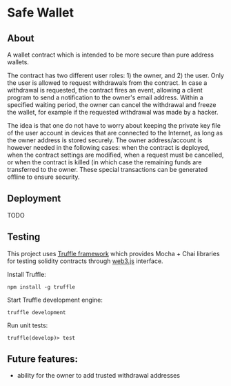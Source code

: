 
# Safe Wallet

## About
A wallet contract which is intended to be more secure than pure address wallets.

The contract has two different user roles: 1) the owner, and 2) the user.
Only the user is allowed to request withdrawals from the contract. In case
a withdrawal is requested, the contract fires an event, allowing a client
program to send a notification to the owner's email address. Within a specified
waiting period, the owner can cancel the withdrawal and freeze the wallet, for
example if the requested withdrawal was made by a hacker.

The idea is that one do not have to worry about keeping the private key file of
the user account in devices that are connected to the Internet, as long as the
owner address is stored securely. The owner address/account is however needed
in the following cases: when the contract is deployed, when the contract settings
are modified, when a request must be cancelled, or when the contract is killed
(in which case the remaining funds are transferred to the owner. These special
transactions can be generated offline to ensure security.

## Deployment

TODO

## Testing

This project uses [Truffle framework](http://truffleframework.com/) which 
provides Mocha + Chai libraries for testing solidity contracts through 
[web3.js](https://github.com/ethereum/web3.js/) interface.

Install Truffle:
```
npm install -g truffle
``` 

Start Truffle development engine:
```
truffle development
``` 

Run unit tests:
```
truffle(develop)> test
``` 

## Future features:
 - ability for the owner to add trusted withdrawal addresses